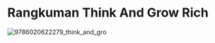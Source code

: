 # Rangkuman Think And Grow Rich
![9786020622279_think_and_gro](https://user-images.githubusercontent.com/92961160/179363174-cb7e2162-d10f-4274-bdbe-eefefbc1c696.jpg)

